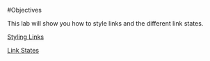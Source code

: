 #Objectives

This lab will show you how to style links and the different link states.

[Styling Links](#/01)

[Link States](#/02)


